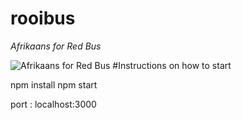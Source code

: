 # rooibus

*Afrikaans for Red Bus*

![Afrikaans for Red Bus](http://i.imgur.com/8TNUpbS.jpg)
#Instructions on how to start

npm install
npm start

port : localhost:3000
